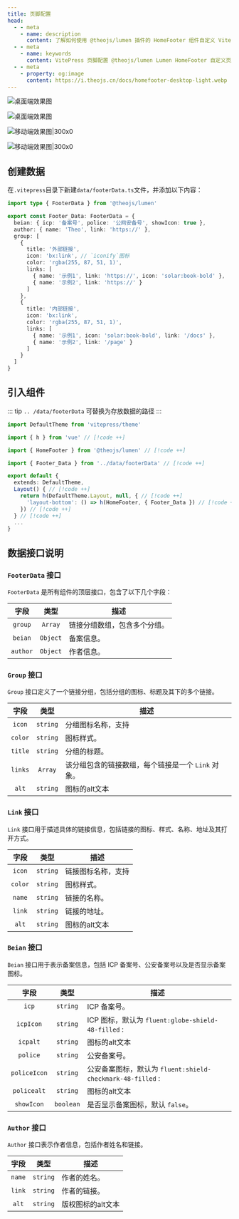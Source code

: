 ```yaml
---
title: 页脚配置
head:
  - - meta
    - name: description
      content: 了解如何使用 @theojs/lumen 插件的 HomeFooter 组件自定义 VitePress 网站的页脚。本指南包含数据配置（链接分组、备案信息、作者）和组件集成步骤，助你打造个性化且信息丰富的网站底部。
  - - meta
    - name: keywords
      content: VitePress 页脚配置 @theojs/lumen Lumen HomeFooter 自定义页脚 备案信息 作者信息 链接分组 网站底部 theojs VitePress插件 Iconify 网站信息
  - - meta
    - property: og:image
      content: https://i.theojs.cn/docs/homefooter-desktop-light.webp
---
```


![桌面端效果图](https://i.theojs.cn/docs/homefooter-desktop-light.webp#light '桌面端效果图')

![桌面端效果图](https://i.theojs.cn/docs/homefooter-desktop-dark.webp#dark '桌面端效果图')

![移动端效果图|300x0](https://i.theojs.cn/docs/homefooter-mobile-light.webp#light '移动端效果图')

![移动端效果图|300x0](https://i.theojs.cn/docs/homefooter-mobile-dark.webp#dark '移动端效果图')

## 创建数据

在`.vitepress`目录下新建`data/footerData.ts`文件，并添加以下内容：

```ts [.vitepress/data/footerData.ts]
import type { FooterData } from '@theojs/lumen'

export const Footer_Data: FooterData = {
  beian: { icp: '备案号', police: '公网安备号', showIcon: true },
  author: { name: 'Theo', link: 'https://' },
  group: [
    {
      title: '外部链接',
      icon: 'bx:link', // `iconify`图标
      color: 'rgba(255, 87, 51, 1)',
      links: [
        { name: '示例1', link: 'https://', icon: 'solar:book-bold' },
        { name: '示例2', link: 'https://' }
      ]
    },
    {
      title: '内部链接',
      icon: 'bx:link',
      color: 'rgba(255, 87, 51, 1)',
      links: [
        { name: '示例1', icon: 'solar:book-bold', link: '/docs' },
        { name: '示例2', link: '/page' }
      ]
    }
  ]
}
```

## 引入组件

::: tip
`.. /data/footerData` 可替换为存放数据的路径
:::

```ts [.vitepress/theme/index.ts]
import DefaultTheme from 'vitepress/theme'

import { h } from 'vue' // [!code ++]

import { HomeFooter } from '@theojs/lumen' // [!code ++]

import { Footer_Data } from '../data/footerData' // [!code ++]

export default {
  extends: DefaultTheme,
  Layout() { // [!code ++]
    return h(DefaultTheme.Layout, null, { // [!code ++]
      'layout-bottom': () => h(HomeFooter, { Footer_Data }) // [!code ++]
    }) // [!code ++]
  } // [!code ++]
  ...
}
```

## 数据接口说明

### `FooterData` 接口

`FooterData` 是所有组件的顶层接口，包含了以下几个字段：

|   字段   |   类型   | 描述                                               |
| :------: | :------: | -------------------------------------------------- |
| `group`  | `Array`  | <Badge text="可选" /> 链接分组数组，包含多个分组。 |
| `beian`  | `Object` | <Badge text="可选" /> 备案信息。                   |
| `author` | `Object` | <Badge text="可选" /> 作者信息。                   |

### `Group` 接口

`Group` 接口定义了一个链接分组，包括分组的图标、标题及其下的多个链接。

|  字段   |   类型   | 描述                                                                                                                                                                            |
| :-----: | :------: | ------------------------------------------------------------------------------------------------------------------------------------------------------------------------------- |
| `icon`  | `string` | <Badge text="可选" /> 分组图标名称，支持<Pill name="iconify 图标" link="https://icon-sets.iconify.design/" icon="line-md:iconify2-static" color="#1769AA" alt="iconify icon" /> |
| `color` | `string` | <Badge text="可选" /> 图标样式。                                                                                                                                                |
| `title` | `string` | 分组的标题。                                                                                                                                                                    |
| `links` | `Array`  | 该分组包含的链接数组，每个链接是一个 `Link` 对象。                                                                                                                              |
|  `alt`  | `string` | 图标的alt文本                                                                                                                                                                   |

### `Link` 接口

`Link` 接口用于描述具体的链接信息，包括链接的图标、样式、名称、地址及其打开方式。

|  字段   |   类型   | 描述                                                                                                                                                                            |
| :-----: | :------: | ------------------------------------------------------------------------------------------------------------------------------------------------------------------------------- |
| `icon`  | `string` | <Badge text="可选" /> 链接图标名称，支持<Pill name="iconify 图标" link="https://icon-sets.iconify.design/" icon="line-md:iconify2-static" color="#1769AA" alt="iconify icon" /> |
| `color` | `string` | <Badge text="可选" /> 图标样式。                                                                                                                                                |
| `name`  | `string` | 链接的名称。                                                                                                                                                                    |
| `link`  | `string` | 链接的地址。                                                                                                                                                                    |
|  `alt`  | `string` | 图标的alt文本                                                                                                                                                                   |

### `Beian` 接口

`Beian` 接口用于表示备案信息，包括 ICP 备案号、公安备案号以及是否显示备案图标。

|     字段     |   类型    | 描述                                                                                                                                                     |
| :----------: | :-------: | -------------------------------------------------------------------------------------------------------------------------------------------------------- |
|    `icp`     | `string`  | <Badge text="可选" /> ICP 备案号。                                                                                                                       |
|  `icpIcon`   | `string`  | <Badge text="可选" /> ICP 图标，默认为 `fluent:globe-shield-48-filled` : <iconify-icon icon="fluent:globe-shield-48-filled" ></iconify-icon>             |
|   `icpalt`   | `string`  | 图标的alt文本                                                                                                                                            |
|   `police`   | `string`  | <Badge text="可选" /> 公安备案号。                                                                                                                       |
| `policeIcon` | `string`  | <Badge text="可选" /> 公安备案图标，默认为 `fluent:shield-checkmark-48-filled` : <iconify-icon icon="fluent:shield-checkmark-48-filled" ></iconify-icon> |
| `policealt`  | `string`  | 图标的alt文本                                                                                                                                            |
|  `showIcon`  | `boolean` | <Badge text="可选" /> 是否显示备案图标，默认 `false`。                                                                                                   |

### `Author` 接口

`Author` 接口表示作者信息，包括作者姓名和链接。

|  字段  |   类型   | 描述                               |
| :----: | :------: | ---------------------------------- |
| `name` | `string` | <Badge text="可选" /> 作者的姓名。 |
| `link` | `string` | <Badge text="可选" /> 作者的链接。 |
| `alt`  | `string` | 版权图标的alt文本                  |
